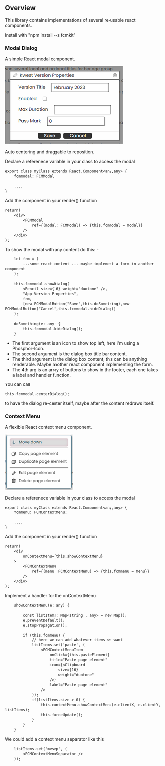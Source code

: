 

## Overview

This library contains implementations of several re-usable react components.

Install with "npm install --s fcmkit"


### Modal Dialog
A simple React modal component.

![alt text](https://github.com/MarkWattsBoomi/FCMKit/blob/main/ModalDialog.png)

Auto centering and draggable to reposition.

Declare a referenece variable in your class to access the modal

````
export class myClass extends React.Component<any,any> {
    fcmmodal: FCMModal;

    ....
}
````
Add the component in your render() function
````
return(
    <div>
        <FCMModal 
            ref={(modal: FCMModal) => {this.fcmmodal = modal}}
        />
    </div>
);
````
To show the modal with any content do this: -
````
    let frm = (
        ...some react content ... maybe implement a form in another component
    );

    this.fcmmodal.showDialog(
        <Pencil size={16} weight="duotone" />,
        "App Version Properties",
        frm,
        [new FCMModalButton("Save",this.doSomething),new FCMModalButton("Cancel",this.fcmmodal.hideDialog)]
    );

    doSomething(e: any) {
        this.fcmmodal.hideDialog();
    }
````
- The first argument is an icon to show top left, here i'm using a Phosphor-Icon.
- The second argument is the dialog box title bar content.
- The third argument is the dialog box content, this can be anything renderable.  Maybe another react component implementing the form.
- The 4th arg is an array of buttons to show in the footer, each one takes a label and handler function.

You can call 
````
this.fcmmodal.centerDialog();
````
to have the dialog re-center itself, maybe after the content redraws itself.



### Context Menu

A flexible React context menu component.

![alt text](https://github.com/MarkWattsBoomi/FCMKit/blob/main/ContextMenu.png)

Declare a referenece variable in your class to access the modal

````
export class myClass extends React.Component<any,any> {
    fcmmenu: FCMContextMenu;

    ....
}
````
Add the component in your render() function
````
return(
    <div
        onContextMenu={this.showContextMenu}
    >
        <FCMContextMenu 
            ref={(menu: FCMContextMenu) => {this.fcmmenu = menu}}
        />
    </div>
);
````
Implement a handler for the onContextMenu
````
    showContextMenu(e: any) {

        const listItems: Map<string , any> = new Map();
        e.preventDefault();
        e.stopPropagation();

        if (this.fcmmenu) {
            // here we can add whatever items we want
            listItems.set('paste', (
                <FCMContextMenuItem 
                    onClick={this.pasteElement}
                    title="Paste page element"
                    icon={<Clipboard 
                        size={16}
                        weight="duotone"
                    />}
                    label="Paste page element"
                />
            ));
            if(listItems.size > 0) {   
                this.contextMenu.showContextMenu(e.clientX, e.clientY, listItems);
                this.forceUpdate();
            }
        }
    }
````
We could add a context menu separator like this
````
    listItems.set('mvsep', (
        <FCMContextMenuSeparator />
    ));
````

